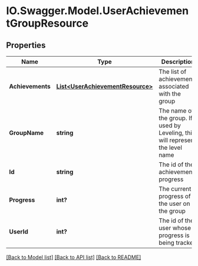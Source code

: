 # IO.Swagger.Model.UserAchievementGroupResource
## Properties

Name | Type | Description | Notes
------------ | ------------- | ------------- | -------------
**Achievements** | [**List&lt;UserAchievementResource&gt;**](UserAchievementResource.md) | The list of achievements associated with the group | 
**GroupName** | **string** | The name of the group.  If used by Leveling, this will represent the level name | 
**Id** | **string** | The id of the achievement progress | [optional] 
**Progress** | **int?** | The current progress of the user on the group | 
**UserId** | **int?** | The id of the user whose progress is being tracked | 

[[Back to Model list]](../README.md#documentation-for-models) [[Back to API list]](../README.md#documentation-for-api-endpoints) [[Back to README]](../README.md)

